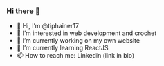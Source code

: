 ### Hi there 👋
- 👋 Hi, I’m @tiphainer17
- 👀 I’m interested in web development and crochet
- 🔭 I’m currently working on my own website
- 🌱 I’m currently learning ReactJS
- 📫 How to reach me: Linkedin (link in bio)
<!--
**tiphainer17/tiphainer17** is a ✨ _special_ ✨ repository because its `README.md` (this file) appears on your GitHub profile.

Here are some ideas to get you started:

- 🔭 I’m currently working on ...
- 🌱 I’m currently learning ...
- 👯 I’m looking to collaborate on ...
- 🤔 I’m looking for help with ...
- 💬 Ask me about ...
- 📫 How to reach me: ...
- 😄 Pronouns: ...
- ⚡ Fun fact: ...
-->
